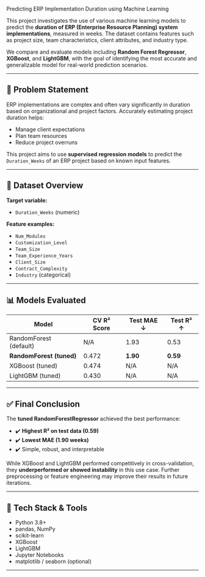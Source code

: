 Predicting ERP Implementation Duration using Machine Learning

This project investigates the use of various machine learning models to predict the **duration of ERP (Enterprise Resource Planning) system implementations**, measured in weeks. The dataset contains features such as project size, team characteristics, client attributes, and industry type.

We compare and evaluate models including **Random Forest Regressor**, **XGBoost**, and **LightGBM**, with the goal of identifying the most accurate and generalizable model for real-world prediction scenarios.

---

## 🧠 Problem Statement

ERP implementations are complex and often vary significantly in duration based on organizational and project factors. Accurately estimating project duration helps:

- Manage client expectations
- Plan team resources
- Reduce project overruns

This project aims to use **supervised regression models** to predict the `Duration_Weeks` of an ERP project based on known input features.

---

## 🧾 Dataset Overview

**Target variable:**
- `Duration_Weeks` (numeric)

**Feature examples:**
- `Num_Modules`
- `Customization_Level`
- `Team_Size`
- `Team_Experience_Years`
- `Client_Size`
- `Contract_Complexity`
- `Industry` (categorical)

---

## 📊 Models Evaluated

| Model                  | CV R² Score | Test MAE ↓ | Test R² ↑ |
|------------------------|-------------|------------|-----------|
| RandomForest (default) | N/A         | 1.93       | 0.53      |
| **RandomForest (tuned)**   | 0.472       | **1.90**    | **0.59**  |
| XGBoost (tuned)        | 0.474       | N/A        | N/A       |
| LightGBM (tuned)       | 0.430       | N/A        | N/A       |

---

## ✅ Final Conclusion

The **tuned RandomForestRegressor** achieved the best performance:

- ✔️ **Highest R² on test data (0.59)**
- ✔️ **Lowest MAE (1.90 weeks)**
- ✔️ Simple, robust, and interpretable

While XGBoost and LightGBM performed competitively in cross-validation, they **underperformed or showed instability** in this use case. Further preprocessing or feature engineering may improve their results in future iterations.

---

## 🧪 Tech Stack & Tools

- Python 3.8+
- pandas, NumPy
- scikit-learn
- XGBoost
- LightGBM
- Jupyter Notebooks
- matplotlib / seaborn (optional)

---
